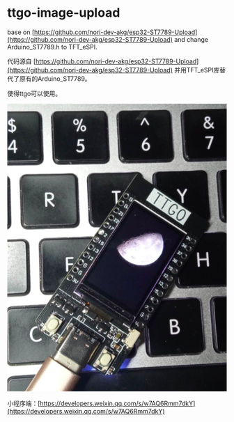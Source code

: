 # ttgo-image-upload

base on [https://github.com/nori-dev-akg/esp32-ST7789-Upload](https://github.com/nori-dev-akg/esp32-ST7789-Upload) and change Arduino_ST7789.h to TFT_eSPI.

代码源自 [https://github.com/nori-dev-akg/esp32-ST7789-Upload](https://github.com/nori-dev-akg/esp32-ST7789-Upload) 并用TFT_eSPI库替代了原有的Arduino_ST7789。

使得ttgo可以使用。

![](demo.jpg)

小程序端：[https://developers.weixin.qq.com/s/w7AQ6Rmm7dkY](https://developers.weixin.qq.com/s/w7AQ6Rmm7dkY) 
